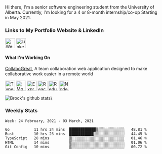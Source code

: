 Hi there, I'm a senior software engineering student from the University of Alberta. Currently, I'm looking for a 4 or 8-month internship/co-op Starting in May 2021.

### Links to My Portfolio Website & LinkedIn
[<img align="left" alt="Website" width="32px" src="https://user-images.githubusercontent.com/39068407/98451595-7a472200-2104-11eb-8b67-aa7a8267555a.png" />](https://brockchelle.com)
[<img align="left" alt="LinkedIn" width="32px" src="https://user-images.githubusercontent.com/39068407/98451620-bd08fa00-2104-11eb-9470-ddd5add19e9f.png" />](https://linkedin.com/in/blchelle)
</br>
</br>

#### What I'm Working On
[CollaboGreat](https://github.com/blchelle/collabogreat), A team collaboration web application designed to make collaborative work easier in a remote world 

[<img align="left" alt="Typescript" width="32px" src="https://user-images.githubusercontent.com/39068407/98451052-8a103780-20ff-11eb-8183-585332bd7b88.png" />](https://www.typescriptlang.org/)
[<img align="left" alt="MongoDB" width="32px" src="https://user-images.githubusercontent.com/39068407/98451105-0571e900-2100-11eb-9158-1507d020bdb9.png" />](https://www.mongodb.com//)
[<img align="left" alt="Express" width="32px" src="https://user-images.githubusercontent.com/39068407/98451161-71545180-2100-11eb-8cdd-793dbb1a1b24.png" />](https://expressjs.com/)
[<img align="left" alt="React" width="32px" src="https://user-images.githubusercontent.com/39068407/98451107-086cd980-2100-11eb-8835-8a9f30601688.png" />](https://reactjs.org/)
[<img align="left" alt="Redux" width="32px" src="https://user-images.githubusercontent.com/39068407/98451474-fd677880-2102-11eb-8696-59204f327612.png" />](https://redux.js.org/)
[<img align="left" alt="NodeJS" width="32px" src="https://user-images.githubusercontent.com/39068407/98451106-07d44300-2100-11eb-9fc0-efc24873aff8.png" />](https://nodejs.org/en/)
</br>
</br>

![Brock's github stats](https://github-readme-stats.vercel.app/api?username=blchelle&show_icons=true&hide=stars,contribs)\

### Weekly Stats

<!--START_SECTION:waka-->
```text
Week: 24 February, 2021 - 03 March, 2021

Go           11 hrs 24 mins  ████████████▒░░░░░░░░░░░░   48.81 % 
Rust         10 hrs 23 mins  ███████████░░░░░░░░░░░░░░   44.45 % 
TypeScript   20 mins         ▒░░░░░░░░░░░░░░░░░░░░░░░░   01.46 % 
HTML         14 mins         ▒░░░░░░░░░░░░░░░░░░░░░░░░   01.06 % 
Git Config   10 mins         ▒░░░░░░░░░░░░░░░░░░░░░░░░   00.72 % 
```
<!--END_SECTION:waka-->

